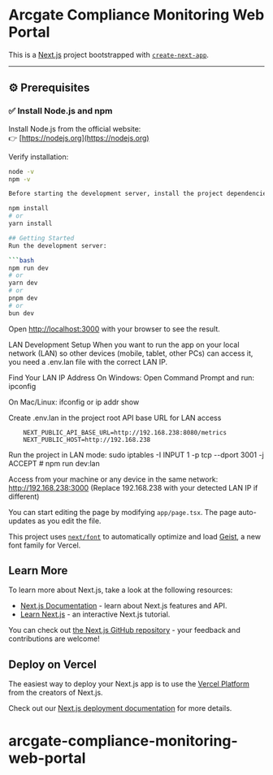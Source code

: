 # Arcgate Compliance Monitoring Web Portal

This is a [Next.js](https://nextjs.org) project bootstrapped with [`create-next-app`](https://nextjs.org/docs/app/api-reference/cli/create-next-app).

---

## ⚙️ Prerequisites

### ✅ Install Node.js and npm

Install Node.js from the official website:  
👉 [https://nodejs.org](https://nodejs.org)

Verify installation:
```bash
node -v
npm -v

Before starting the development server, install the project dependencies:

npm install
# or
yarn install

## Getting Started
Run the development server:

```bash
npm run dev
# or
yarn dev
# or
pnpm dev
# or
bun dev
```

Open [http://localhost:3000](http://localhost:3000) with your browser to see the result.

LAN Development Setup
When you want to run the app on your local network (LAN) so other devices (mobile, tablet, other PCs) can access it, you need a .env.lan file with the correct LAN IP.

Find Your LAN IP Address
On Windows:
    Open Command Prompt and run:
        ipconfig

On Mac/Linux:
    ifconfig
       or
    ip addr show

Create .env.lan in the project root
    API base URL for LAN access
        
        NEXT_PUBLIC_API_BASE_URL=http://192.168.238:8080/metrics
        NEXT_PUBLIC_HOST=http://192.168.238

Run the project in LAN mode:
    sudo iptables -I INPUT 1 -p tcp --dport 3001 -j ACCEPT
    # npm run dev:lan

Access from your machine or any device in the same network:
http://192.168.238:3000 (Replace 192.168.238 with your detected LAN IP if different)

You can start editing the page by modifying `app/page.tsx`. The page auto-updates as you edit the file.

This project uses [`next/font`](https://nextjs.org/docs/app/building-your-application/optimizing/fonts) to automatically optimize and load [Geist](https://vercel.com/font), a new font family for Vercel.

## Learn More

To learn more about Next.js, take a look at the following resources:

- [Next.js Documentation](https://nextjs.org/docs) - learn about Next.js features and API.
- [Learn Next.js](https://nextjs.org/learn) - an interactive Next.js tutorial.

You can check out [the Next.js GitHub repository](https://github.com/vercel/next.js) - your feedback and contributions are welcome!

## Deploy on Vercel

The easiest way to deploy your Next.js app is to use the [Vercel Platform](https://vercel.com/new?utm_medium=default-template&filter=next.js&utm_source=create-next-app&utm_campaign=create-next-app-readme) from the creators of Next.js.

Check out our [Next.js deployment documentation](https://nextjs.org/docs/app/building-your-application/deploying) for more details.
# arcgate-compliance-monitoring-web-portal